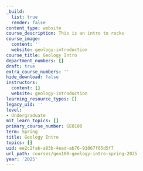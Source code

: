 ```yaml
---
_build:
  list: true
  render: false
content_type: website
course_description: This is an intro to rocks
course_image:
  content: ''
  website: geology-introduction
course_title: Geology Intro
department_numbers: []
draft: true
extra_course_numbers: ''
hide_download: false
instructors:
  content: []
  website: geology-introduction
learning_resource_types: []
legacy_uid: ''
level:
- Undergraduate
mit_learn_topics: []
primary_course_number: GEO100
term: Spring
title: Geology Intro
topics: []
uid: ee2c2fab-a83b-4ead-ab76-91067f05d5f7
url_path: courses/geo100-geology-intro-spring-2025
year: '2025'
---
```


